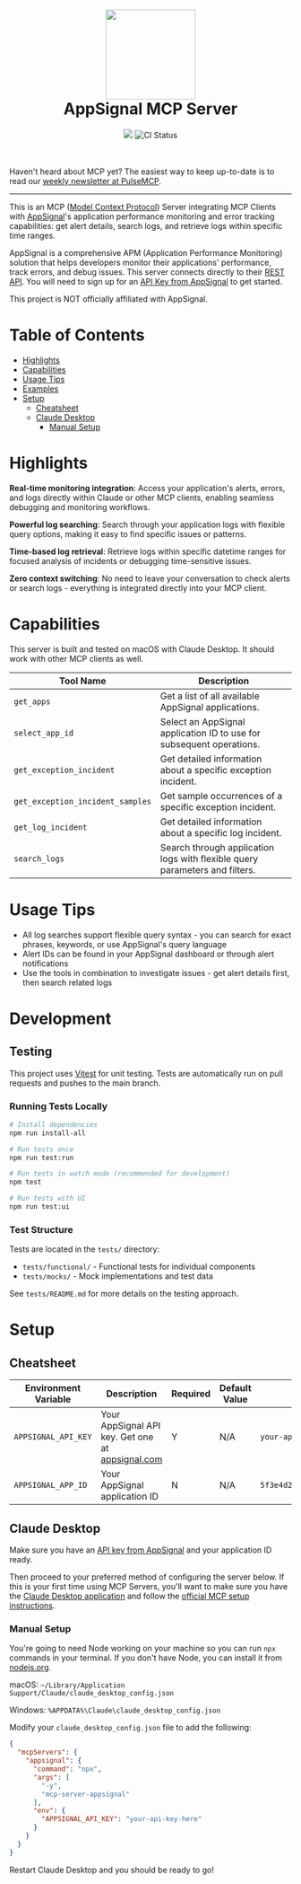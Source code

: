 <div align="center">
 <h1><img src="https://github.com/pulsemcp/mcp-servers/blob/main/appsignal/images/appsignal-mcp-logo.png" width="160px"><br/>AppSignal MCP Server</h1>
 <img src="https://img.shields.io/github/license/pulsemcp/mcp-servers?style=flat-square&color=purple"/>
 <img src="https://github.com/pulsemcp/mcp-servers/actions/workflows/appsignal-ci.yml/badge.svg" alt="CI Status"/>
</div>

<br/>

<br/>

Haven't heard about MCP yet? The easiest way to keep up-to-date is to read our [weekly newsletter at PulseMCP](https://www.pulsemcp.com/).

---

This is an MCP ([Model Context Protocol](https://modelcontextprotocol.io/)) Server integrating MCP Clients with [AppSignal](https://www.appsignal.com/)'s application performance monitoring and error tracking capabilities: get alert details, search logs, and retrieve logs within specific time ranges.

AppSignal is a comprehensive APM (Application Performance Monitoring) solution that helps developers monitor their applications' performance, track errors, and debug issues. This server connects directly to their [REST API](https://docs.appsignal.com/api/). You will need to sign up for an [API Key from AppSignal](https://appsignal.com/users/sign_up) to get started.

This project is NOT officially affiliated with AppSignal.

# Table of Contents

- [Highlights](#highlights)
- [Capabilities](#capabilities)
- [Usage Tips](#usage-tips)
- [Examples](#examples)
- [Setup](#setup)
  - [Cheatsheet](#cheatsheet)
  - [Claude Desktop](#claude-desktop)
    - [Manual Setup](#manual-setup)

# Highlights

**Real-time monitoring integration**: Access your application's alerts, errors, and logs directly within Claude or other MCP clients, enabling seamless debugging and monitoring workflows.

**Powerful log searching**: Search through your application logs with flexible query options, making it easy to find specific issues or patterns.

**Time-based log retrieval**: Retrieve logs within specific datetime ranges for focused analysis of incidents or debugging time-sensitive issues.

**Zero context switching**: No need to leave your conversation to check alerts or search logs - everything is integrated directly into your MCP client.

# Capabilities

This server is built and tested on macOS with Claude Desktop. It should work with other MCP clients as well.

| Tool Name                     | Description                                                                                            |
| ----------------------------- | ------------------------------------------------------------------------------------------------------ |
| `get_apps`                    | Get a list of all available AppSignal applications.                                                    |
| `select_app_id`               | Select an AppSignal application ID to use for subsequent operations.                                   |
| `get_exception_incident`      | Get detailed information about a specific exception incident.                                          |
| `get_exception_incident_samples` | Get sample occurrences of a specific exception incident.                                            |
| `get_log_incident`            | Get detailed information about a specific log incident.                                                |
| `search_logs`                 | Search through application logs with flexible query parameters and filters.                            |

# Usage Tips

- All log searches support flexible query syntax - you can search for exact phrases, keywords, or use AppSignal's query language
- Alert IDs can be found in your AppSignal dashboard or through alert notifications
- Use the tools in combination to investigate issues - get alert details first, then search related logs

# Development

## Testing

This project uses [Vitest](https://vitest.dev/) for unit testing. Tests are automatically run on pull requests and pushes to the main branch.

### Running Tests Locally

```bash
# Install dependencies
npm run install-all

# Run tests once
npm run test:run

# Run tests in watch mode (recommended for development)
npm test

# Run tests with UI
npm run test:ui
```

### Test Structure

Tests are located in the `tests/` directory:
- `tests/functional/` - Functional tests for individual components
- `tests/mocks/` - Mock implementations and test data

See `tests/README.md` for more details on the testing approach.

# Setup

## Cheatsheet

| Environment Variable     | Description                                                                        | Required | Default Value | Example                        |
| ----------------------- | ---------------------------------------------------------------------------------- | -------- | ------------- | ------------------------------ |
| `APPSIGNAL_API_KEY`     | Your AppSignal API key. Get one at [appsignal.com](https://appsignal.com/)        | Y        | N/A           | `your-api-key-here`            |
| `APPSIGNAL_APP_ID`      | Your AppSignal application ID                                                      | N        | N/A           | `5f3e4d2c1b0a9f8e7d6c5b4a`     |

## Claude Desktop

Make sure you have an [API key from AppSignal](https://appsignal.com/users/sign_up) and your application ID ready.

Then proceed to your preferred method of configuring the server below. If this is your first time using MCP Servers, you'll want to make sure you have the [Claude Desktop application](https://claude.ai/download) and follow the [official MCP setup instructions](https://modelcontextprotocol.io/quickstart/user).

### Manual Setup

You're going to need Node working on your machine so you can run `npx` commands in your terminal. If you don't have Node, you can install it from [nodejs.org](https://nodejs.org/en/download).

macOS: `~/Library/Application Support/Claude/claude_desktop_config.json`

Windows: `%APPDATA%\Claude\claude_desktop_config.json`

Modify your `claude_desktop_config.json` file to add the following:

```json
{
  "mcpServers": {
    "appsignal": {
      "command": "npx",
      "args": [
        "-y",
        "mcp-server-appsignal"
      ],
      "env": {
        "APPSIGNAL_API_KEY": "your-api-key-here"
      }
    }
  }
}
```

Restart Claude Desktop and you should be ready to go!